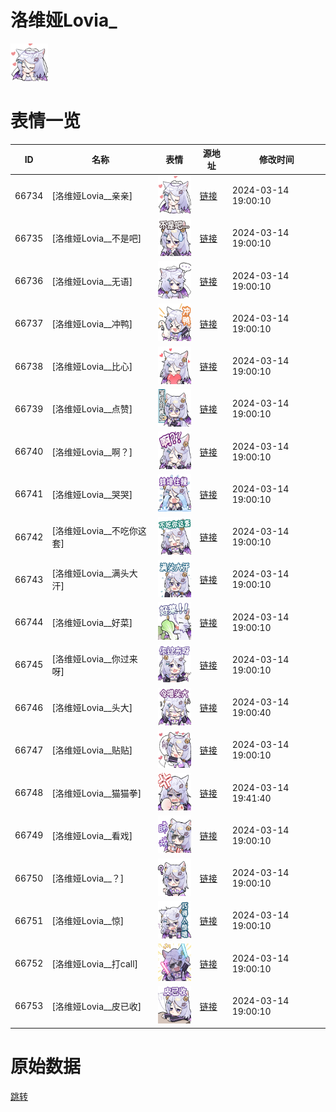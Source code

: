 # 洛维娅Lovia_

<img src="./cover.png" height="60" alt="cover" />

# 表情一览

|ID|名称|表情|源地址|修改时间|
|----|----|----|----|----|
|66734|[洛维娅Lovia__亲亲]|<img src="./pic/066734_%5B洛维娅Lovia__亲亲%5D.png" height="60" alt="亲亲"/>|[链接](https://i0.hdslb.com/bfs/garb/e544939c25d7b4fb59185b2235dfdc60ad1df41b.png)|2024-03-14 19:00:10|
|66735|[洛维娅Lovia__不是吧]|<img src="./pic/066735_%5B洛维娅Lovia__不是吧%5D.png" height="60" alt="不是吧"/>|[链接](https://i0.hdslb.com/bfs/garb/d1f8233d2b1526a23b4bdd1013fab8beab7a5b84.png)|2024-03-14 19:00:10|
|66736|[洛维娅Lovia__无语]|<img src="./pic/066736_%5B洛维娅Lovia__无语%5D.png" height="60" alt="无语"/>|[链接](https://i0.hdslb.com/bfs/garb/8d6e080b62c7c07fbf83b24772432c5441c72aa5.png)|2024-03-14 19:00:10|
|66737|[洛维娅Lovia__冲鸭]|<img src="./pic/066737_%5B洛维娅Lovia__冲鸭%5D.png" height="60" alt="冲鸭"/>|[链接](https://i0.hdslb.com/bfs/garb/07fef7a381e114cb27ba700e8a91d20f326f4d3e.png)|2024-03-14 19:00:10|
|66738|[洛维娅Lovia__比心]|<img src="./pic/066738_%5B洛维娅Lovia__比心%5D.png" height="60" alt="比心"/>|[链接](https://i0.hdslb.com/bfs/garb/dd48990c4db19f6ca348983c8dce229a5725fe34.png)|2024-03-14 19:00:10|
|66739|[洛维娅Lovia__点赞]|<img src="./pic/066739_%5B洛维娅Lovia__点赞%5D.png" height="60" alt="点赞"/>|[链接](https://i0.hdslb.com/bfs/garb/e631b1d7119c18996c59d8c8434104196f666463.png)|2024-03-14 19:00:10|
|66740|[洛维娅Lovia__啊？]|<img src="./pic/066740_%5B洛维娅Lovia__啊？%5D.png" height="60" alt="啊？"/>|[链接](https://i0.hdslb.com/bfs/garb/62c4ab4146f40b7d5ef26eb206e2bed54b5731fd.png)|2024-03-14 19:00:10|
|66741|[洛维娅Lovia__哭哭]|<img src="./pic/066741_%5B洛维娅Lovia__哭哭%5D.png" height="60" alt="哭哭"/>|[链接](https://i0.hdslb.com/bfs/garb/01cd83534ac1f52195e327d1d5b59050d4e13e03.png)|2024-03-14 19:00:10|
|66742|[洛维娅Lovia__不吃你这套]|<img src="./pic/066742_%5B洛维娅Lovia__不吃你这套%5D.png" height="60" alt="不吃你这套"/>|[链接](https://i0.hdslb.com/bfs/garb/85333b41544d71d6762d5a2aac3716c714059a11.png)|2024-03-14 19:00:10|
|66743|[洛维娅Lovia__满头大汗]|<img src="./pic/066743_%5B洛维娅Lovia__满头大汗%5D.png" height="60" alt="满头大汗"/>|[链接](https://i0.hdslb.com/bfs/garb/e9118d41e1bf8dd03d7ea8c58a246c12165d95b9.png)|2024-03-14 19:00:10|
|66744|[洛维娅Lovia__好菜]|<img src="./pic/066744_%5B洛维娅Lovia__好菜%5D.png" height="60" alt="好菜"/>|[链接](https://i0.hdslb.com/bfs/garb/64837afd0bad5a547e8dfbe13b1605244eb07723.png)|2024-03-14 19:00:10|
|66745|[洛维娅Lovia__你过来呀]|<img src="./pic/066745_%5B洛维娅Lovia__你过来呀%5D.png" height="60" alt="你过来呀"/>|[链接](https://i0.hdslb.com/bfs/garb/b28b54a2d2b72a3f1229d9fcdea036aca20ccff1.png)|2024-03-14 19:00:10|
|66746|[洛维娅Lovia__头大]|<img src="./pic/066746_%5B洛维娅Lovia__头大%5D.png" height="60" alt="头大"/>|[链接](https://i0.hdslb.com/bfs/garb/f88d2348a7f9017bb1683ebef3448a535d5a62ac.png)|2024-03-14 19:00:40|
|66747|[洛维娅Lovia__贴贴]|<img src="./pic/066747_%5B洛维娅Lovia__贴贴%5D.png" height="60" alt="贴贴"/>|[链接](https://i0.hdslb.com/bfs/garb/21550210ce0442c7faf1edb7b6c7ef26869d9f53.png)|2024-03-14 19:00:10|
|66748|[洛维娅Lovia__猫猫拳]|<img src="./pic/066748_%5B洛维娅Lovia__猫猫拳%5D.png" height="60" alt="猫猫拳"/>|[链接](https://i0.hdslb.com/bfs/garb/d9fa22de67a7957661858d7190ad70a0e343a86b.png)|2024-03-14 19:41:40|
|66749|[洛维娅Lovia__看戏]|<img src="./pic/066749_%5B洛维娅Lovia__看戏%5D.png" height="60" alt="看戏"/>|[链接](https://i0.hdslb.com/bfs/garb/8b96d81c2b4f4dd0fd8965d7db8bca713413ccc2.png)|2024-03-14 19:00:10|
|66750|[洛维娅Lovia__？]|<img src="./pic/066750_%5B洛维娅Lovia__？%5D.png" height="60" alt="？"/>|[链接](https://i0.hdslb.com/bfs/garb/712bbed91ee376ea0cb5335d9e419ee61db2dc1f.png)|2024-03-14 19:00:10|
|66751|[洛维娅Lovia__惊]|<img src="./pic/066751_%5B洛维娅Lovia__惊%5D.png" height="60" alt="惊"/>|[链接](https://i0.hdslb.com/bfs/garb/2fc2ff620bb4fa29968552f6446614d7059eae57.png)|2024-03-14 19:00:10|
|66752|[洛维娅Lovia__打call]|<img src="./pic/066752_%5B洛维娅Lovia__打call%5D.png" height="60" alt="打call"/>|[链接](https://i0.hdslb.com/bfs/garb/41c658754f89ff86ad225dc6c2f6b9e2622e6b77.png)|2024-03-14 19:00:10|
|66753|[洛维娅Lovia__皮已收]|<img src="./pic/066753_%5B洛维娅Lovia__皮已收%5D.png" height="60" alt="皮已收"/>|[链接](https://i0.hdslb.com/bfs/garb/f35180a90dd7322688cb7b112f8044e2d55bd5f3.png)|2024-03-14 19:00:10|

# 原始数据

[跳转](./raw.json)

